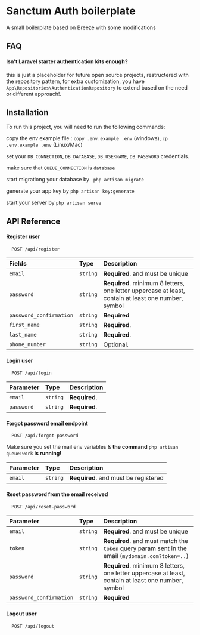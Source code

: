 
# Sanctum Auth boilerplate

A small boilerplate based on Breeze with some modifications



## FAQ

#### Isn't Laravel starter authentication kits enough?

this is just a placeholder for future open source projects, restructered with the repository pattern, for extra customization, you have `App\Repositories\AuthenticationRepository` to extend based on the need or different approach!.





## Installation

To run this project, you will need to run the following commands:

copy the env example file : `copy .env.example .env` (windows), `cp .env.example .env` (Linux/Mac)

set your `DB_CONNECTION`, `DB_DATABASE`, `DB_USERNAME`, `DB_PASSWORD` credentials.

make sure that `QUEUE_CONNECTION` is `database`

start migrationg your database by ` php artisan migrate`

generate your app key by `php artisan key:generate`

start your server by `php artisan serve`






## API Reference

#### Register user

```http
  POST /api/register
```

| Fields | Type     | Description                |
| :-------- | :------- | :------------------------- |
| `email` | `string` | **Required**. and must be unique  |
| `password` | `string` | **Required**.  minimum 8 letters, one letter uppercase at least,<br> contain at least one number, symbol |
| `password_confirmation` | `string` | **Required**  |
| `first_name` | `string` | **Required**.  |
| `last_name` | `string` | **Required**.  |
| `phone_number` | `string` | Optional.  |

#### Login user

```http
  POST /api/login
```

| Parameter | Type     | Description                       |
| :-------- | :------- | :-------------------------------- |
| `email` | `string` | **Required**.   |
| `password` | `string` | **Required**.  |



#### Forgot password email endpoint

```http
  POST /api/forgot-password
```
Make sure you set the mail env variables & **the command** `php artisan queue:work` **is running!**

| Parameter | Type     | Description                       |
| :-------- | :------- | :-------------------------------- |
| `email` | `string` | **Required**. and must be registered   |


#### Reset password from the email received

```http
  POST /api/reset-password
```

| Parameter | Type     | Description                       |
| :-------- | :------- | :-------------------------------- |
| `email` | `string` | **Required**. and must be unique  |
| `token` | `string` | **Required**. and must match the `token` query param sent in the email (`mydomain.com?token=..`) |
| `password` | `string` | **Required**.  minimum 8 letters, one letter uppercase at least,<br> contain at least one number, symbol |
| `password_confirmation` | `string` | **Required**  |

#### Logout user

```http
  POST /api/logout
```

